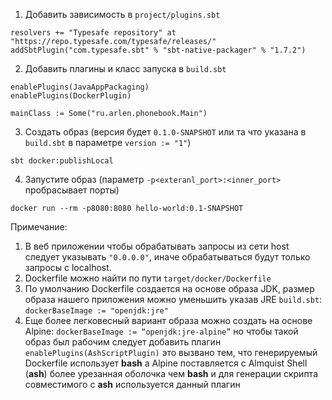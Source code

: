 1. Добавить зависимость в `project/plugins.sbt`
```
resolvers += "Typesafe repository" at "https://repo.typesafe.com/typesafe/releases/"  
addSbtPlugin("com.typesafe.sbt" % "sbt-native-packager" % "1.7.2")
```
2. Добавить плагины и класс запуска в `build.sbt`
```
enablePlugins(JavaAppPackaging)  
enablePlugins(DockerPlugin)

mainClass := Some("ru.arlen.phonebook.Main")
```
3. Создать образ (версия будет `0.1.0-SNAPSHOT` или та что указана в `build.sbt` в параметре `version := "1"`)
```
sbt docker:publishLocal
```
4. Запустите образ (параметр `-p<exteranl_port>:<inner_port>` пробрасывает порты)
```
docker run --rm -p8080:8080 hello-world:0.1-SNAPSHOT
```

Примечание:
1. В веб приложении чтобы обрабатывать запросы из сети host следует указывать `"0.0.0.0"`, иначе обрабатываться будут только запросы с localhost.
2. Dockerfile можно найти по пути `target/docker/Dockerfile`
3. По умолчанию Dockerfile создается на основе образа JDK, размер образа нашего приложения можно уменьшить указав JRE `build.sbt`:
	`dockerBaseImage := "openjdk:jre"`
4. Еще более легковесный вариант образа можно создать на основе Alpine:
	`dockerBaseImage := “openjdk:jre-alpine”`
	но чтобы такой образ был рабочим следует добавить плагин
	`enablePlugins(AshScriptPlugin)` это вызвано тем, что генерируемый Dockerfile использует **bash** а Alpine поставляется с Almquist Shell (**ash**) более урезанная оболочка чем **bash** и для генерации скрипта совместимого с **ash** используется данный плагин